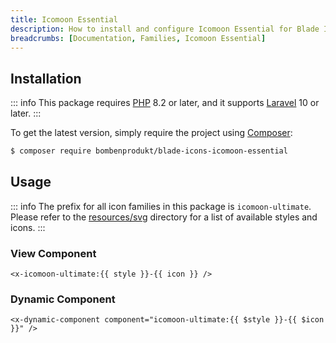 ```yaml
---
title: Icomoon Essential
description: How to install and configure Icomoon Essential for Blade Icons.
breadcrumbs: [Documentation, Families, Icomoon Essential]
---
```


## Installation

::: info
This package requires [PHP](https://www.php.net/) 8.2 or later, and it supports [Laravel](https://laravel.com/) 10 or later.
:::

To get the latest version, simply require the project using [Composer](https://getcomposer.org/):

```bash
$ composer require bombenprodukt/blade-icons-icomoon-essential
```

## Usage

::: info
The prefix for all icon families in this package is `icomoon-ultimate`. Please refer to the [resources/svg](https://github.com/BombenProdukt/blade-icons-icomoon-essential/tree/main/resources/svg) directory for a list of available styles and icons.
:::

### View Component

```blade
<x-icomoon-ultimate:{{ style }}-{{ icon }} />
```

### Dynamic Component

```blade
<x-dynamic-component component="icomoon-ultimate:{{ $style }}-{{ $icon }}" />
```

